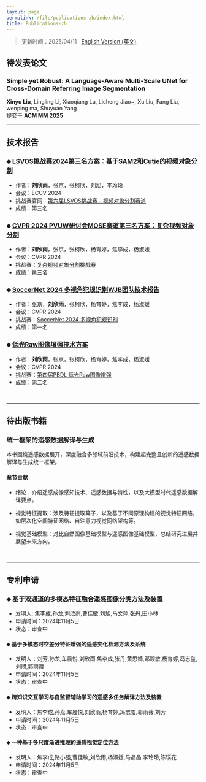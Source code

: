 ```yaml
---
layout: page
permalink: /file/publications-zh/index.html
title: Publications-zh
---
```


> 更新时间：2025/04/11 &nbsp;  [English Version (英文)](https://xxxxyliu.github.io//publications/)

## 待发表论文
<!-- <br> -->

### Simple yet Robust: A Language-Aware Multi-Scale UNet for Cross-Domain Referring Image Segmentation<br>
**Xinyu Liu**, Lingling Li, Xiaoqiang Lu, Licheng Jiao~, Xu Liu, Fang Liu, wenping ma, Shuyuan Yang<br>
提交于 **ACM MM 2025** <br>

---

## 技术报告
<!-- <br>  -->

### ⬥ [LSVOS挑战赛2024第三名方案：基于SAM2和Cutie的视频对象分割](https://arxiv.org/abs/2408.10469) 
- 作者：**刘欣雨**，张京，张柯欣，刘旭，李玲玲 
- 会议：ECCV 2024 
- 挑战赛官网：[第六届LSVOS挑战赛 - 视频对象分割赛道](https://lsvos.github.io/#leadboard) 
- 成绩：第三名

### ⬥ [CVPR 2024 PVUW研讨会MOSE赛道第三名方案：复杂视频对象分割](https://arxiv.org/abs/2406.03668)
- 作者：**刘欣雨**，张京，张柯欣，杨育婷，焦李成，杨淑媛
- 会议：CVPR 2024
- 挑战赛：[复杂视频对象分割挑战赛](https://henghuiding.github.io/MOSE/ChallengeCVPR2024)
- 成绩：第三名

### ⬥ [SoccerNet 2024 多视角犯规识别WJB团队技术报告](https://xxxxyliu.github.io/file/soccernet.pdf)
- 作者：张京，**刘欣雨**，张柯欣，杨育婷，焦李成，杨淑媛
- 会议：CVPR 2024
- 挑战赛：[SoccerNet 2024 多视角犯规识别](https://www.soccer-net.org/challenges/2024)
- 成绩：第一名

### ⬥ [低光Raw图像增强技术方案](https://xxxxyliu.github.io/file/LowLightRaw.pdf)
- 作者：**刘欣雨**，张京，张柯欣，杨育婷，焦李成，杨淑媛
- 会议：CVPR 2024
- 挑战赛：[第四届PBDL 低光Raw图像增强](https://pbdl-ws.github.io/pbdl2024/Low-light%20Raw%20Image%20Enhancement/index.html)
- 成绩：第二名

<br>

---

## 待出版书籍
<!-- <br> -->

### 统一框架的遥感数据解译与生成 
<!-- <br> -->
本书围绕遥感数据展开，深度融合多领域前沿技术，构建起完整且创新的遥感数据解译与生成统一框架。

#### 章节贡献
- 绪论：介绍遥感成像感知技术、遥感数据与特性，以及大模型时代遥感数据解译要点。

- 视觉特征提取：涉及特征提取算子，以及基于不同原理构建的视觉特征网络，如层次化空间特征网络、自注意力视觉网络架构等。

- 视觉基础模型：对比自然图像基础模型与遥感图像基础模型，总结研究进展并展望未来方向。
<br>

---

## 专利申请
<!-- <br> -->

### ⬥ 基于双通道的多模态特征融合遥感图像分类方法及装置
- 发明人: 焦李成,孙龙,刘欣雨,曹佳敏,刘旭,马文萍,张丹,田小林
- 申请时间：2024年11月5日
- 状态：审查中

#### ⬥ 基于多模态时空差分特征增强的遥感变化检测方法及系统
- 发明人：刘芳,孙龙,车晨悦,刘欣雨,焦李成,张丹,黄思婧,邓颖敏,杨育婷,冯志玺,刘旭,郭雨薇
- 申请时间：2024年11月5日
- 状态：审查中

#### ⬥ 跨知识交互学习与自监督辅助学习的遥感多任务解译方法及装置
- 发明人：焦李成,孙龙,车晨悦,刘欣雨,杨育婷,冯志玺,郭雨薇,刘芳
- 申请时间：2024年11月5日
- 状态：审查中

#### ⬥ 一种基于多尺度渐进推理的遥感视觉定位方法
- 发明人：焦李成,路小强,曹佳敏,刘欣雨,杨淑媛,马晶晶,李玲玲,陈璞花
- 申请时间：2024年11月5日
- 状态：审查中

